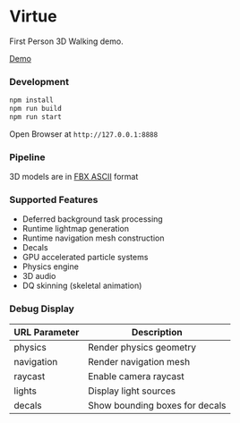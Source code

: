 # Virtue

First Person 3D Walking demo.

[Demo](http://vallrand.github.io/virtue/index.html)

### Development
```sh
npm install
npm run build
npm run start
```

Open Browser at `http://127.0.0.1:8888`

### Pipeline

3D models are in [FBX ASCII](https://code.blender.org/2013/08/fbx-binary-file-format-specification/) format

### Supported Features

  - Deferred background task processing
  - Runtime lightmap generation
  - Runtime navigation mesh construction
  - Decals
  - GPU accelerated particle systems
  - Physics engine
  - 3D audio
  - DQ skinning (skeletal animation)

### Debug Display

| URL Parameter | Description |
| ------ | ------ |
| physics | Render physics geometry |
| navigation | Render navigation mesh |
| raycast | Enable camera raycast |
| lights | Display light sources |
| decals | Show bounding boxes for decals |